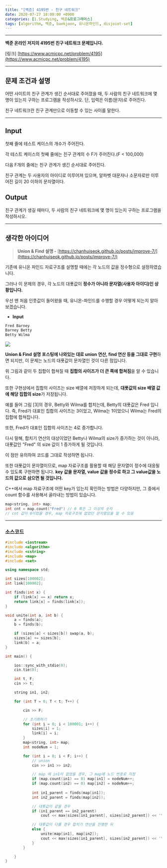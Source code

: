 ```yaml
---
title: "[백준] 4195번 - 친구 네트워크"
date: 2020-07-27 18:00:00 +0900
categories: [1.Studying, 백준&프로그래머스]
tags: [algorithm, 백준, baekjoon, 유니온파인드, disjoint-set]
---
```




------

**백준 온라인 저지의 4195번 친구 네트워크 문제입니다.**

[링크] [https://www.acmicpc.net/problem/4195](https://www.acmicpc.net/problem/4195)

---

## **문제 조건과 설명**

어떤 사이트의 친구 관계가 생긴 순서대로 주어졌을 때, 두 사람의 친구 네트워크에 몇 명이 있는지 구하는 프로그램을 작성하시오. 단, 입력은 이름(문자)로 주어진다.

친구 네트워크란 친구 관계만으로 이동할 수 있는 사이를 말한다.

------




## **Input**

첫째 줄에 테스트 케이스의 개수가 주어진다.

각 테스트 케이스의 첫째 줄에는 친구 관계의 수 F가 주어진다.(F < 100,000)

다음 F개의 줄에는 친구 관계가 생긴 순서대로 주어진다.

친구 관계는 두 사용자의 아이디로 이루어져 있으며, 알파벳 대문자나 소문자로만 이루어진 길이 20 이하의 문자열이다.

## **Output**

친구 관계가 생길 때마다, 두 사람의 친구 네트워크에 몇 명이 있는지 구하는 프로그램을 작성하시오.

---



## **생각한 아이디어**

> **Union & Find 설명 -** [https://chanhuiseok.github.io/posts/improve-7/](https://chanhuiseok.github.io/posts/improve-7/)

기존에 유니온 파인드 자료구조를 설명할 때에는 각 노드의 값을 정수형으로 설정하였습니다.

그러나 이 문제의 경우, 각 노드의 대푯값이 **정수가 아니라 문자열(사용자 아이디)인 상황입니다.**

우선 맨 처음 인풋값이 들어왔을 때, 유니온-파인드를 수행할 경우 어떻게 되는지 알아보겠습니다.

* **Input**

```c++
Fred Barney
Barney Betty
Betty Wilma
```

![](https://i.imgur.com/2m3kA65.png)

**Union & Find 설명 포스팅에 나와있는 대로 union 연산, find 연산 등을 그대로 구현**하면 되지만, 이 문제는 노드의 대푯값이 문자열인 것이 다른 점입니다.

위 그림과 같이 두 집합이 합쳐질 때 **집합의 사이즈가 더 큰 쪽에 합쳐짐**을 알 수 있습니다.

또한 구현상에서 집합의 사이즈는 size 배열에 저장하게 되는데, **대푯값의 size 배열 값에 해당 집합의 size**가 저장됩니다.

예를 들어 그림 [3]의 경우, Betty와 Wilma를 합치는데, Betty의 대푯값은 Fred 입니다. 즉, Fred가 대표인 집합의 사이즈는 3이었고, Wilma는 1이었으니 Wilma는 Fred의 집합에 합쳐집니다.

또한, Fred가 대표인 집합의 사이즈는 4로 증가합니다.

다시 말해, 합치기 연산의 대상이었던 Betty나 Wilma의 size가 증가하는 것이 아니라, 대푯값인 "Fred" 의 size 값이 1 증가하게 될 것입니다.

이 점만 유의하여 코드를 그대로 작성하면 됩니다.

또한 대푯값이 문자열이므로, map 자료구조를 활용할 때 해당 문자열이 정수에 대응될 수 있도록 구현하면 됩니다. **key 값을 문자열, value 값을 정수로 하고 그 value값을 노드의 값으로 삼으면 될 것입니다.**

C++에서 map 자료구조에 어떤 key가 있는지 확인하는 방법은 다양하지만, 그 중에서 count 함수를 사용해서 골라내는 방법이 있습니다.

```c++
map<string, int> map;
int cnt = map.count("Fred") // 0 혹은 그 이상의 숫자
// cnt 값이 0이었을 경우, map 자료구조에 없었던 문자열임을 알 수 있음
```



------

### **소스코드**

```c++
#include <iostream>
#include <algorithm>
#include <cstring>
#include <map>
#include <set>

using namespace std;

int sizes[100002];
int link[100002];

int finds(int x) {
	if (link[x] == x) return x;
	return link[x] = finds(link[x]);
}

void unite(int a, int b) {
	a = finds(a);
	b = finds(b);

	if (sizes[a] < sizes[b]) swap(a, b);
	sizes[a] += sizes[b];
	link[b] = a;
}

int main() {

	ios::sync_with_stdio(0);
	cin.tie(0);

	int t, F;
	cin >> t;

	string in1, in2;

	for (int T = 0; T < t; T++) {

		cin >> F;

		// 초기화하기
		for (int i = 0; i < 100001; i++) {
			sizes[i] = 1;
			link[i] = i;
		}
		map<string, int> map;
		int nodeNum = 1;

		for (int i = 0; i < F; i++) {
			// union
			cin >> in1 >> in2;

			// map 에 in1이 없었을 경우, 그 map에 노드 번호로 지정
			if (map.count(in1) == 0) map[in1] = nodeNum++;		
			if (map.count(in2) == 0) map[in2] = nodeNum++;
			
			int in1_parent = finds(map[in1]);
			int in2_parent = finds(map[in2]);

			// 대푯값이 같을 경우
			if (in1_parent == in2_parent)
				cout << max(sizes[in1_parent], sizes[in2_parent]) << '\n';

			// 대푯값이 다를 경우 합치기 연산을 진행한 뒤
			else {
				unite(map[in1], map[in2]);
				cout << max(sizes[in1_parent], sizes[in2_parent]) << '\n';
			}
		}

	}
}
```

